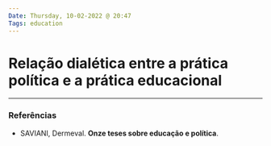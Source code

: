 ```yaml
---
Date: Thursday, 10-02-2022 @ 20:47
Tags: education
---
```

# Relação dialética entre a prática política e a prática educacional


---
### Referências
- SAVIANI, Dermeval. **Onze teses sobre educação e política**.